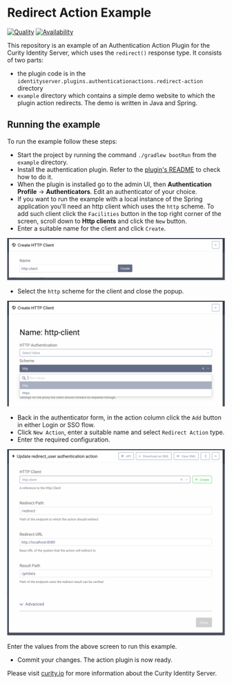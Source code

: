 # Redirect Action Example

[![Quality](https://curity.io/assets/images/badges/redirect-action-example-quality.svg)](https://curity.io/resources/code-examples/status/) 
[![Availability](https://curity.io/assets/images/badges/redirect-action-example-availability.svg)](https://curity.io/resources/code-examples/status/)

This repository is an example of an Authentication Action Plugin for the
Curity Identity Server, which uses the `redirect()` response type. It consists
of two parts: 

- the plugin code is in the `identityserver.plugins.authenticationactions.redirect-action`
  directory
- `example` directory which contains a simple demo website to which the
  plugin action redirects. The demo is written in Java and Spring. 

## Running the example

To run the example follow these steps:

- Start the project by running the command `./gradlew bootRun` from the `example`
  directory.
- Install the authentication plugin. Refer to the [plugin's README](identityserver.plugins.authenticationactions.redirect-action/README.rst)
  to check how to do it.
- When the plugin is installed go to the admin UI, then **Authentication Profile** -> **Authenticators**.
  Edit an authenticator of your choice.
- If you want to run the example with a local instance of the Spring application you'll need an http client which uses
  the `http` scheme. To add such client click the `Facilities` button in the top right corner of the screen, scroll down
  to **Http clients** and click the `New` button.
- Enter a suitable name for the client and click `Create`.

![Create Http Client](docs/create-http-client.png)

- Select the `http` scheme for the client and close the popup.

![Select type](docs/http-client-type.png)

- Back in the authenticator form, in the action column click the `Add` button in either Login or SSO flow.
- Click `New Action`, enter a suitable name and select `Redirect Action` type.
- Enter the required configuration.

![Select type](docs/action-configuration.png)

Enter the values from the above screen to run this example.

- Commit your changes. The action plugin is now ready. 

Please visit [curity.io](https://curity.io/) for more information about the Curity Identity Server.
